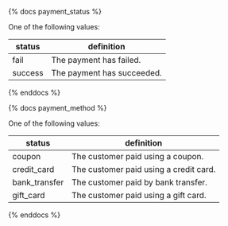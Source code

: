 {% docs payment_status %}
	
One of the following values: 

| status  | definition                 |
|---------|----------------------------|
| fail    | The payment has failed.    |
| success | The payment has succeeded. |

{% enddocs %}

{% docs payment_method %}

One of the following values:

| status        | definition                             |
|---------------|----------------------------------------|
| coupon        | The customer paid using a coupon.      |
| credit_card   | The customer paid using a credit card. |
| bank_transfer | The customer paid by bank transfer.    |
| gift_card     | The customer paid using a gift card.   |

{% enddocs %}